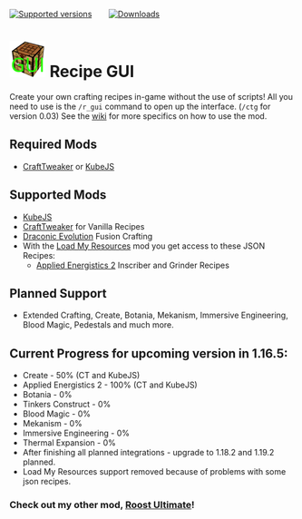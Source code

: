 [![Supported versions](https://cf.way2muchnoise.eu/versions/637442.svg?badge_style=for_the_badge)](https://www.curseforge.com/minecraft/mc-mods/recipe-gui) &emsp; &nbsp; [![Downloads](https://cf.way2muchnoise.eu/full_637442_downloads.svg?badge_style=for_the_badge)](https://www.curseforge.com/minecraft/mc-mods/recipe-gui)

# [![Recipe GUI logo](icon.png)](https://www.curseforge.com/minecraft/mc-mods/recipe-gui) Recipe GUI

Create your own crafting recipes in-game without the use of scripts! All you need to use is the `/r_gui` command to open up the interface. (`/ctg` for version 0.03) See the [wiki](https://tarantel.gitbook.io/recipe-gui-vanilla-crafttweaker-kubejs/) for more specifics on how to use the mod.

## Required Mods
- [CraftTweaker](https://www.curseforge.com/minecraft/mc-mods/crafttweaker) or [KubeJS](https://www.curseforge.com/minecraft/mc-mods/kubejs)

## Supported Mods
- [KubeJS](https://www.curseforge.com/minecraft/mc-mods/kubejs)
- [CraftTweaker](https://www.curseforge.com/minecraft/mc-mods/crafttweaker) for Vanilla Recipes
- [Draconic Evolution](https://www.curseforge.com/minecraft/mc-mods/draconic-evolution) Fusion Crafting
- With the [Load My Resources](https://www.curseforge.com/minecraft/mc-mods/load-my-resources-forge) mod you get access to these JSON Recipes:
  - [Applied Energistics 2](https://www.curseforge.com/minecraft/mc-mods/applied-energistics-2) Inscriber and Grinder Recipes

## Planned Support
- Extended Crafting, Create, Botania, Mekanism, Immersive Engineering, Blood Magic, Pedestals and much more.

## Current Progress for upcoming version in 1.16.5:
- Create - 50% (CT and KubeJS)
- Applied Energistics 2 - 100% (CT and KubeJS)
- Botania - 0% 
- Tinkers Construct - 0%
- Blood Magic - 0%
- Mekanism - 0%
- Immersive Engineering - 0%
- Thermal Expansion - 0%
- After finishing all planned integrations - upgrade to 1.18.2 and 1.19.2 planned.
- Load My Resources support removed because of problems with some json recipes.


### Check out my other mod, [Roost Ultimate](https://www.curseforge.com/minecraft/mc-mods/roost-ultimate)!
